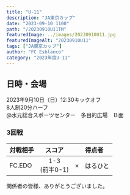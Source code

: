 ```yaml
---
title: "U-11"
description: "JA東京カップ"
date: "2023-09-10 1100"
path: "/20230910U11TM"
featuredImage: ../images/20230910U11.jpg
featuredImageAlt: "20230910U11"
tags: ["JA東京カップ"]
author: "FC Esblanco"
category: "2023年度U-11"
---
```


## 日時・会場

2023年9月10日（日）12:30キックオフ<br>
8人制20分ハーフ<br>
@水元総合スポーツセンター　多目的広場　Ｂ面

### 3回戦

| 対戦相手| スコア |   | 得点者  |
|:----|:------:|:-:|:--------|
| FC.EDO | 1-3<br>(前半0-1) | × |はるひと|


関係者の皆様、ありがとうございました。
